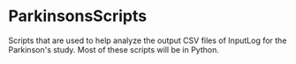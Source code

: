 # ParkinsonsScripts
Scripts that are used to help analyze the output CSV files of InputLog for the Parkinson's study. Most of these scripts will be in Python.
